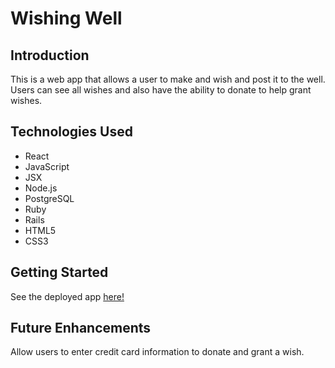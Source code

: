 # Wishing Well

## Introduction
This is a web app that allows a user to make and wish and post it to the well. Users can see all wishes and also have the ability to donate to help grant wishes.

## Technologies Used
- React
- JavaScript
- JSX
- Node.js
- PostgreSQL
- Ruby
- Rails
- HTML5
- CSS3

## Getting Started
See the deployed app [here!](https://wishingwell.netlify.app/)

## Future Enhancements
Allow users to enter credit card information to donate and grant a wish.

